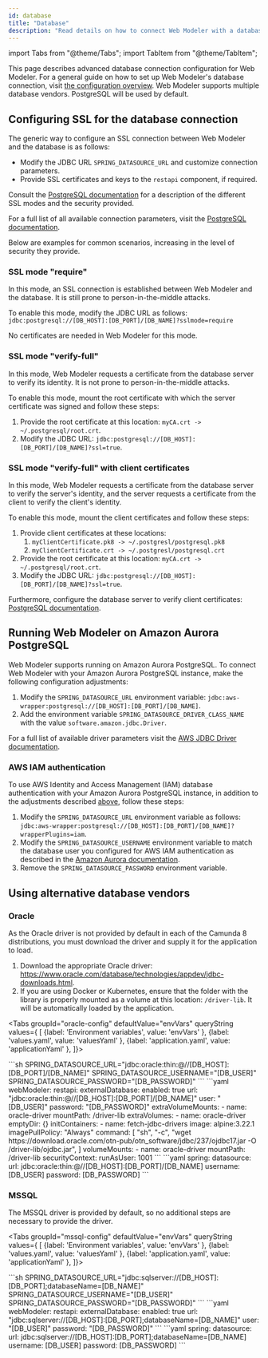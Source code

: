 ```yaml
---
id: database
title: "Database"
description: "Read details on how to connect Web Modeler with a database."
---
```


import Tabs from "@theme/Tabs";
import TabItem from "@theme/TabItem";

This page describes advanced database connection configuration for Web Modeler. For a general guide on how to set up Web Modeler's database connection, visit [the configuration overview](configuration.md#database).
Web Modeler supports multiple database vendors. PostgreSQL will be used by default.

## Configuring SSL for the database connection

The generic way to configure an SSL connection between Web Modeler and the database is as follows:

- Modify the JDBC URL `SPRING_DATASOURCE_URL` and customize connection parameters.
- Provide SSL certificates and keys to the `restapi` component, if required.

Consult the [PostgreSQL documentation](https://jdbc.postgresql.org/documentation/ssl/) for a description
of the different SSL modes and the security provided.

For a full list of all available connection parameters, visit the [PostgreSQL documentation](https://jdbc.postgresql.org/documentation/use/#connection-parameters/).

Below are examples for common scenarios, increasing in the level of security they provide.

### SSL mode "require"

In this mode, an SSL connection is established between Web Modeler and the database. It is still prone to
person-in-the-middle attacks.

To enable this mode, modify the JDBC URL as follows: `jdbc:postgresql://[DB_HOST]:[DB_PORT]/[DB_NAME]?sslmode=require`

No certificates are needed in Web Modeler for this mode.

### SSL mode "verify-full"

In this mode, Web Modeler requests a certificate from the database server to verify its identity. It is not
prone to person-in-the-middle attacks.

To enable this mode, mount the root certificate with which the server certificate was signed and follow these steps:

1. Provide the root certificate at this location: `myCA.crt -> ~/.postgresql/root.crt`.
2. Modify the JDBC URL: `jdbc:postgresql://[DB_HOST]:[DB_PORT]/[DB_NAME]?ssl=true`.

### SSL mode "verify-full" with client certificates

In this mode, Web Modeler requests a certificate from the database server to verify the server's identity, and
the server requests a certificate from the client to verify the client's identity.

To enable this mode, mount the client certificates and follow these steps:

1. Provide client certificates at these locations:
   1. `myClientCertificate.pk8 -> ~/.postgresl/postgresql.pk8`
   2. `myClientCertificate.crt -> ~/.postgresl/postgresql.crt`
2. Provide the root certificate at this location: `myCA.crt -> ~/.postgresql/root.crt`.
3. Modify the JDBC URL: `jdbc:postgresql://[DB_HOST]:[DB_PORT]/[DB_NAME]?ssl=true`.

Furthermore, configure the database server to verify client certificates:
[PostgreSQL documentation](https://www.postgresql.org/docs/current/ssl-tcp.html).

## Running Web Modeler on Amazon Aurora PostgreSQL

Web Modeler supports running on Amazon Aurora PostgreSQL.
To connect Web Modeler with your Amazon Aurora PostgreSQL instance, make the following configuration adjustments:

1. Modify the `SPRING_DATASOURCE_URL` environment variable: `jdbc:aws-wrapper:postgresql://[DB_HOST]:[DB_PORT]/[DB_NAME]`.
2. Add the environment variable `SPRING_DATASOURCE_DRIVER_CLASS_NAME` with the value `software.amazon.jdbc.Driver`.

For a full list of available driver parameters visit the [AWS JDBC Driver documentation](https://github.com/awslabs/aws-advanced-jdbc-wrapper/wiki/UsingTheJdbcDriver#aws-advanced-jdbc-driver-parameters).

### AWS IAM authentication

To use AWS Identity and Access Management (IAM) database authentication with your Amazon Aurora PostgreSQL
instance, in addition to the adjustments described [above](#running-web-modeler-on-amazon-aurora-postgresql), follow these steps:

1. Modify the `SPRING_DATASOURCE_URL` environment variable as follows: `jdbc:aws-wrapper:postgresql://[DB_HOST]:[DB_PORT]/[DB_NAME]?wrapperPlugins=iam`.
2. Modify the `SPRING_DATASOURCE_USERNAME` environment variable to match the database user you configured for AWS IAM authentication as described in the [Amazon Aurora documentation](https://docs.aws.amazon.com/AmazonRDS/latest/AuroraUserGuide/UsingWithRDS.IAMDBAuth.DBAccounts.html#UsingWithRDS.IAMDBAuth.DBAccounts.PostgreSQL).
3. Remove the `SPRING_DATASOURCE_PASSWORD` environment variable.

## Using alternative database vendors

### Oracle

As the Oracle driver is not provided by default in each of the Camunda 8 distributions, you must download the driver and supply it for the application to load.

1. Download the appropriate Oracle driver: https://www.oracle.com/database/technologies/appdev/jdbc-downloads.html.
2. If you are using Docker or Kubernetes, ensure that the folder with the library is properly mounted as a volume at this location: `/driver-lib`. It will be automatically loaded by the application.

<Tabs groupId="oracle-config" defaultValue="envVars" queryString values={
[
{label: 'Environment variables', value: 'envVars' },
{label: 'values.yaml', value: 'valuesYaml' },
{label: 'application.yaml', value: 'applicationYaml' },
]}>

<TabItem value="envVars">
```sh
SPRING_DATASOURCE_URL="jdbc:oracle:thin:@//[DB_HOST]:[DB_PORT]/[DB_NAME]"
SPRING_DATASOURCE_USERNAME="[DB_USER]"
SPRING_DATASOURCE_PASSWORD="[DB_PASSWORD]"
```
</TabItem>
<TabItem value="valuesYaml">
```yaml
webModeler:
  restapi:
    externalDatabase:
      enabled: true
      url: "jdbc:oracle:thin:@//[DB_HOST]:[DB_PORT]/[DB_NAME]"
      user: "[DB_USER]"
      password: "[DB_PASSWORD]"
    extraVolumeMounts:
      - name: oracle-driver
        mountPath: /driver-lib
    extraVolumes:
      - name: oracle-driver
        emptyDir: {}
    initContainers:
      - name: fetch-jdbc-drivers
        image: alpine:3.22.1
        imagePullPolicy: "Always"
        command:
          [
            "sh",
            "-c",
            "wget https://download.oracle.com/otn-pub/otn_software/jdbc/237/ojdbc17.jar -O /driver-lib/ojdbc.jar",
          ]
        volumeMounts:
          - name: oracle-driver
            mountPath: /driver-lib
        securityContext:
          runAsUser: 1001
```
</TabItem>
<TabItem value="applicationYaml">
```yaml
spring:
  datasource:
    url: jdbc:oracle:thin:@//[DB_HOST]:[DB_PORT]/[DB_NAME]
    username: [DB_USER]
    password: [DB_PASSWORD]
```
</TabItem>
</Tabs>

### MSSQL

The MSSQL driver is provided by default, so no additional steps are necessary to provide the driver.

<Tabs groupId="mssql-config" defaultValue="envVars" queryString values={
[
{label: 'Environment variables', value: 'envVars' },
{label: 'values.yaml', value: 'valuesYaml' },
{label: 'application.yaml', value: 'applicationYaml' },
]}>

<TabItem value="envVars">
```sh
SPRING_DATASOURCE_URL="jdbc:sqlserver://[DB_HOST]:[DB_PORT];databaseName=[DB_NAME]"
SPRING_DATASOURCE_USERNAME="[DB_USER]"
SPRING_DATASOURCE_PASSWORD="[DB_PASSWORD]"
```
</TabItem>
<TabItem value="valuesYaml">
```yaml
webModeler:
  restapi:
    externalDatabase:
      enabled: true
      url: "jdbc:sqlserver://[DB_HOST]:[DB_PORT];databaseName=[DB_NAME]"
      user: "[DB_USER]"
      password: "[DB_PASSWORD]"
```
</TabItem>
<TabItem value="applicationYaml">
```yaml
spring:
  datasource:
    url: jdbc:sqlserver://[DB_HOST]:[DB_PORT];databaseName=[DB_NAME]
    username: [DB_USER]
    password: [DB_PASSWORD]
```
</TabItem>
</Tabs>
